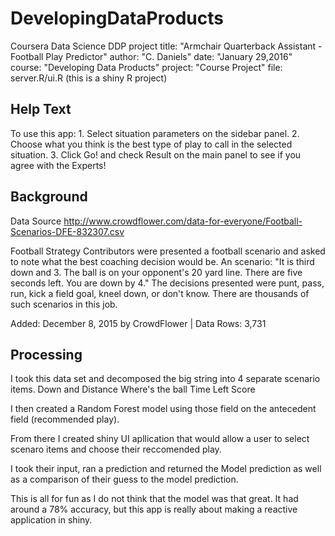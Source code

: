 # DevelopingDataProducts
Coursera Data Science DDP project
title: "Armchair Quarterback Assistant - Football Play Predictor"
author: "C. Daniels"
date: "January 29,2016"
course: "Developing Data Products"
project: "Course Project"
file: server.R/ui.R (this is a shiny R project)

## Help Text
To use this app: 1. Select situation parameters on the sidebar panel. 2. Choose what you think is the best type of play to call in the selected situation. 3. Click Go! and check Result on the main panel to see if you agree with the Experts!

## Background
Data Source 
http://www.crowdflower.com/data-for-everyone/Football-Scenarios-DFE-832307.csv

Football Strategy
Contributors were presented a football scenario and asked to note what the best coaching decision would be. An scenario: "It is third down and 3. The ball is on your opponent's 20 yard line. There are five seconds left. You are down by 4." The decisions presented were punt, pass, run, kick a field goal, kneel down, or don't know. There are thousands of such scenarios in this job.

Added: December 8, 2015 by CrowdFlower | Data Rows: 3,731

## Processing
I took this data set and decomposed the big string into 4 separate scenario items.
Down and Distance
Where's the ball
Time Left 
Score

I then created a Random Forest model using those field on the antecedent field (recommended play).

From there I created shiny UI apllication that would allow a user to select scenaro items and choose their reccomended play.

I took their input, ran a prediction and returned the Model prediction as well as a comparison of their guess to the model prediction.


This is all for fun as I do not think that the model was that great. It had around a 78%  accuracy, but this app is really about making a reactive application in shiny.


